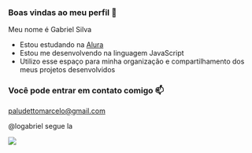 ### Boas vindas ao meu perfil 🎱

Meu nome é Gabriel Silva

- Estou estudando na [Alura](https://www.alura.com.br)
- Estou me desenvolvendo na linguagem JavaScript
- Utilizo esse espaço para minha organização e compartilhamento dos meus projetos desenvolvidos

### Você pode entrar em contato comigo 📫

paludettomarcelo@gmail.com

@logabriel segue la 

![](https://tenor.com/pt-BR/view/shocked-gif-9221249953279976396)

